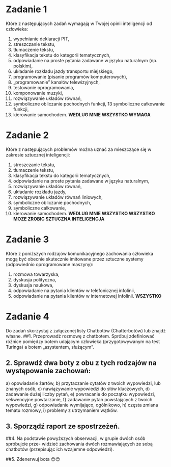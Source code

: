# Zadanie 1
Które z następujących zadań wymagają w Twojej opinii inteligencji od człowieka:
1. wypełnianie deklaracji PIT,
2. streszczanie tekstu,
3. tłumaczenie tekstu,
4. klasyfikacja tekstu do kategorii tematycznych,
5. odpowiadanie na proste pytania zadawane w języku naturalnym (np. polskim),
6. układanie rozkładu jazdy transportu miejskiego,
7. programowanie (pisanie programów komputerowych),
8. „programowanie” kanałów telewizyjnych,
9. testowanie oprogramowania,
10. komponowanie muzyki,
11. rozwiązywanie układów równań,
12. symboliczne obliczanie pochodnych funkcji,
13 symboliczne całkowanie funkcji,
14. kierowanie samochodem.
**WEDLUG MNIE WSZYSTKO WYMAGA**

# Zadanie 2
Które z następujących problemów można uznać za mieszczące się w zakresie sztucznej
inteligencji:
1. streszczanie tekstu,
2. tłumaczenie tekstu,
3. klasyfikacja tekstu do kategorii tematycznych,
4. odpowiadanie na proste pytania zadawane w języku naturalnym,
5. rozwiązywanie układów równań,
6. układanie rozkładu jazdy,
7. rozwiązywanie układów równań liniowych,
8. symboliczne obliczanie pochodnych,
9. symboliczne całkowanie,
10. kierowanie samochodem.
**WEDLUG MNIE WSZYSTKO WSZYSTKO MOZE ZROBIC SZTUCZNA INTELIGENCJA**

# Zadanie 3
Które z poniższych rodzajów komunikacyjnego zachowania człowieka mogą być
obecnie skutecznie imitowane przez sztuczne systemy (odpowiednio oprogramowane
maszyny):
1. rozmowa towarzyska,
2. dyskusja polityczna,
3. dyskusja naukowa,
4. odpowiadanie na pytania klientów w telefonicznej infolinii,
5. odpowiadanie na pytania klientów w internetowej infolinii.
**WSZYSTKO**

# Zadanie 4
Do zadań skorzystaj z załączonej listy Chatbotów (Chatterbotów) lub znajdź własne.
##1. Przeprowadź rozmowę z chatbotem. Spróbuj zdefiniować różnice pomiędzy
botem udającym człowieka (przygotowywanym na test Turinga) a botem
„asystentem, służącym”.

## 2. Sprawdź dwa boty z obu z tych rodzajów na występowanie zachowań:
a) opowiadanie żartów,
b) przytaczanie cytatów z twoich wypowiedzi, lub znanych osób,
c) nawiązywanie wypowiedzi do słów kluczowych,
d) zadawanie dużej liczby pytań,
e) powracanie do początku wypowiedzi, sekwencyjne powtarzanie,
f) zadawanie pytań powstających z twoich wypowiedzi,
g) odpowiadanie wymijająco, ogólnikowo,
h) częsta zmiana tematu rozmowy,
i) problemy z utrzymaniem wątków.

## 3. Sporządź raport ze spostrzeżeń.

##4. Na podstawie powyższych obserwacji, w grupie dwóch osób spróbujcie prze-
widzieć zachowania dwóch rozmawiających ze sobą chatbotów (przepisując ich
wzajemne odpowiedzi).

##5. Zdenerwuj bota 😊😊
